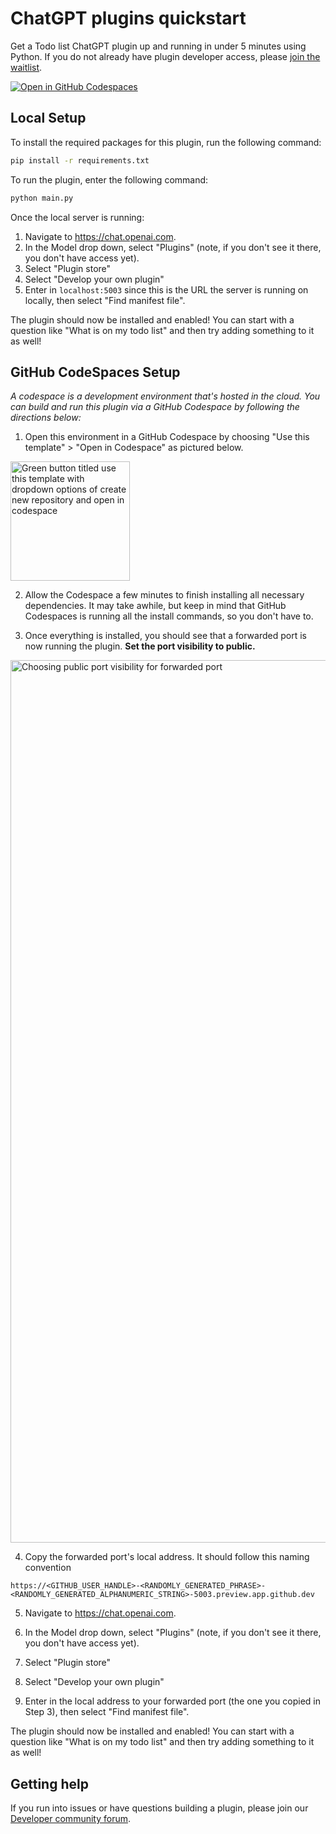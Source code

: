 # ChatGPT plugins quickstart

Get a Todo list ChatGPT plugin up and running in under 5 minutes using Python. If you do not already have plugin developer access, please [join the waitlist](https://openai.com/waitlist/plugins).

[![Open in GitHub Codespaces](https://github.com/codespaces/badge.svg)](https://codespaces.new/openai/plugins-quickstart?devcontainer_path=/.devcontainer/basics/devcontainer.json)

## Local Setup

To install the required packages for this plugin, run the following command:

```bash
pip install -r requirements.txt
```

To run the plugin, enter the following command:

```bash
python main.py
```

Once the local server is running:

1. Navigate to https://chat.openai.com. 
2. In the Model drop down, select "Plugins" (note, if you don't see it there, you don't have access yet).
3. Select "Plugin store"
4. Select "Develop your own plugin"
5. Enter in `localhost:5003` since this is the URL the server is running on locally, then select "Find manifest file".

The plugin should now be installed and enabled! You can start with a question like "What is on my todo list" and then try adding something to it as well! 

## GitHub CodeSpaces Setup
_A codespace is a development environment that's hosted in the cloud. You can build and run this plugin via a GitHub Codespace by following the directions below:_ 

1. Open this environment in a GitHub Codespace by choosing "Use this template" > "Open in Codespace" as pictured below.
<img width="191" alt="Green button titled use this template with dropdown options of create new repository and open in codespace" src="https://user-images.githubusercontent.com/22990146/235506864-7be45716-4b61-4986-97b1-e69e3f3a4df4.png">

2. Allow the Codespace a few minutes to finish installing all necessary dependencies. It may take awhile, but keep in mind that GitHub Codespaces is running all the install commands, so you don't have to.

3. Once everything is installed, you should see that a forwarded port is now running the plugin. **Set the port visibility to public.** 
<img width="1412" alt="Choosing public port visibility for forwarded port" src="https://user-images.githubusercontent.com/22990146/235510002-1a9ef89b-e12c-4145-8119-45daed452028.png">

4. Copy the forwarded port's local address. It should follow this naming convention 

`https://<GITHUB_USER_HANDLE>-<RANDOMLY_GENERATED_PHRASE>-<RANDOMLY_GENERATED_ALPHANUMERIC_STRING>-5003.preview.app.github.dev`

5. Navigate to https://chat.openai.com. 

6. In the Model drop down, select "Plugins" (note, if you don't see it there, you don't have access yet).

7. Select "Plugin store"

8. Select "Develop your own plugin"

9. Enter in the local address to your forwarded port (the one you copied in Step 3), then select "Find manifest file".


The plugin should now be installed and enabled! You can start with a question like "What is on my todo list" and then try adding something to it as well! 

## Getting help

If you run into issues or have questions building a plugin, please join our [Developer community forum](https://community.openai.com/c/chat-plugins/20).
